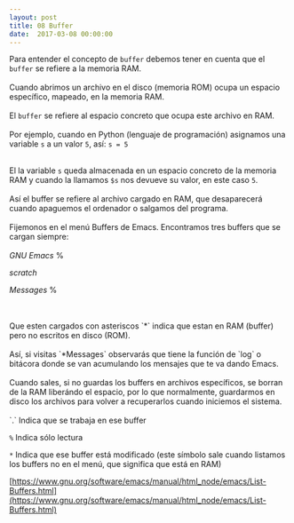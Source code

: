 ```yaml
---
layout: post
title: 08 Buffer
date:  2017-03-08 00:00:00
---
```


Para entender el concepto de `buffer` debemos tener en cuenta que el `buffer` se refiere a la memoria RAM.
<br />
<br />
Cuando abrimos un archivo en el disco (memoria ROM) ocupa un espacio específico, mapeado, en la memoria RAM.
<br />
<br />
El `buffer` se refiere al espacio concreto que ocupa este archivo en RAM.
<br />
<br />
Por ejemplo, cuando en Python (lenguaje de programación) asignamos una variable `s` a un valor `5`, así: `s = 5`
<br />
<br />

El la variable `s` queda almacenada en un espacio concreto de la memoria RAM y cuando la llamamos `$s` nos devueve su valor, en este caso `5`.
<br />
<br />
Así el buffer se refiere al archivo cargado en RAM, que desaparecerá cuando apaguemos el ordenador o salgamos del programa.
<br />
<br />
Fijemonos en el menú Buffers de Emacs. Encontramos tres buffers que se cargan siempre:
<br />
<br />
*GNU Emacs* %

*scratch*

*Messages* %

<br />
<br />
Que esten cargados con asteriscos `*` indica que estan en RAM (buffer) pero no escritos en disco (ROM).
<br />
<br />
Así, si visitas `*Messages` observarás que tiene la función de `log` o bitácora donde se van acumulando los mensajes que te va dando Emacs.
<br />
<br />
Cuando sales, si no guardas los buffers en archivos específicos, se borran de la RAM liberándo el espacio, por lo que normalmente, guardarmos en disco los archivos para volver a recuperarlos cuando iniciemos el sistema.
<br />
<br />
`.` Indica que se trabaja en ese buffer

`%` Indica sólo lectura

`*` Indica que ese buffer está modificado (este símbolo sale cuando listamos los buffers no en el menú, que significa que está en RAM)

[https://www.gnu.org/software/emacs/manual/html_node/emacs/List-Buffers.html](https://www.gnu.org/software/emacs/manual/html_node/emacs/List-Buffers.html)
